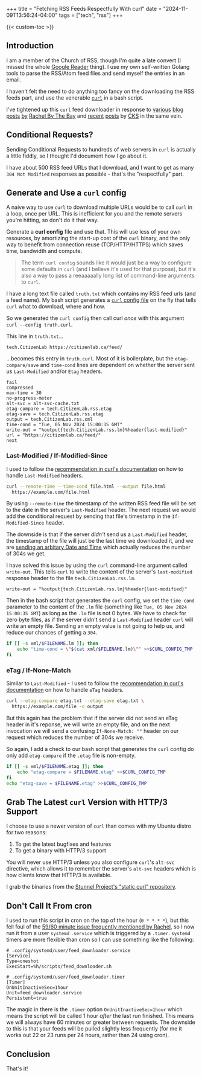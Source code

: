 +++
title = "Fetching RSS Feeds Respectfully With curl"
date = "2024-11-09T13:56:24-04:00"
tags = ["tech", "rss"]
+++

{{< custom-toc >}}

## Introduction

I am a member of the Church of RSS, though I'm quite a late convert (I missed the whole [Google Reader](https://en.wikipedia.org/wiki/Google_Reader) thing). I use my own self-written Golang tools to parse the RSS/Atom feed files and send myself the entries in an email. 

I haven't felt the need to do anything too fancy on the downloading the RSS feeds part, and use the venerable [`curl`](https://curl.se/) in a bash script.

I've tightened up this `curl` feed downloader in response to [various](https://rachelbythebay.com/w/2024/05/27/feed/) [blog](https://rachelbythebay.com/w/2024/06/11/fsr/) [posts](https://rachelbythebay.com/w/2024/06/28/fsr/) [by](https://rachelbythebay.com/w/2024/08/02/fs/) [Rachel By The Bay](https://rachelbythebay.com/w/) and [recent](https://utcc.utoronto.ca/~cks/space/blog/web/IfModSinceTimestampProblem) [posts](https://utcc.utoronto.ca/~cks/space/blog/web/FeedReadersLeaveTimestampsAlone) by [CKS](https://utcc.utoronto.ca/~cks/space/blog/) in the same vein.

## Conditional Requests?

Sending Conditional Requests to hundreds of web servers in `curl` is actually a little fiddly, so I thought I'd document how I go about it.

I have about 500 RSS feed URLs that I download, and I want to get as many `304 Not Modified` responses as possible - that's the "respectfully" part.

## Generate and Use a `curl` config

A naive way to use `curl` to download multiple URLs would be to call `curl` in a loop, once per URL. This is inefficient for you and the remote servers you're hitting, so don't do it that way.

Generate a **curl config** file and use that. This will use less of your own resources, by amortizing the start-up cost of the `curl` binary, and the only way to benefit from connection reuse (TCP/HTTP/HTTPS) which saves time, bandwidth and compute.

> The term `curl config` sounds like it would just be a way to configure some defaults in `curl` (and I believe it's used for that purpose), but it's also a way to pass a reeaaaaally long list of command-line arguments to `curl`.

I have a long text file called `truth.txt` which contains my RSS feed urls (and a feed name). My bash script generates a [`curl` config file](https://everything.curl.dev/cmdline/configfile.html) on the fly that tells `curl` what to download, where and how.

So we generated the `curl config` then call curl *once* with this argument `curl --config truth.curl`. 

This line in `truth.txt`...

```
tech.CitizenLab https://citizenlab.ca/feed/
```

...becomes this entry in `truth.curl`. Most of it is boilerplate, but the `etag-compare/save` and `time-cond` lines are dependent on whether the server sent us `Last-Modified` and/or `Etag` headers.

```
fail
compressed
max-time = 30
no-progress-meter
alt-svc = alt-svc-cache.txt
etag-compare = tech.CitizenLab.rss.etag
etag-save = tech.CitizenLab.rss.etag
output = tech.CitizenLab.rss.xml
time-cond = "Tue, 05 Nov 2024 15:00:35 GMT"
write-out = "%output{tech.CitizenLab.rss.lm}%header{last-modified}"
url = "https://citizenlab.ca/feed/"
next
```

### Last-Modified / If-Modified-Since

I used to follow the [recommendation in curl's documentation](https://everything.curl.dev/http/modify/conditionals.html#check-by-modification-date) on how to handle `Last-Modified` headers.

```bash
curl --remote-time --time-cond file.html --output file.html
  https://example.com/file.html
```

By using `--remote-time` the timestamp of the written RSS feed file will be set to the date in the server's `Last-Modified` header. The next request we would add the conditional request by sending that file's timestamp in the `If-Modified-Since` header.

The downside is that if the server *didn't* send us a `Last-Modified` header, the timestamp of the file will just be the last time we downloaded it, and we are [sending an arbitary Date and Time](https://utcc.utoronto.ca/~cks/space/blog/web/IfModSinceTimestampProblem) which actually reduces the number of 304s we get.

I have solved this issue by using the `curl` command-line argument called `write-out`. This tells `curl` to write the content of the server's `last-modified` response header to the file `tech.CitizenLab.rss.lm`.

```
write-out = "%output{tech.CitizenLab.rss.lm}%header{last-modified}"
```

Then in the bash script that generates the `curl` config, we set the `time-cond` parameter to the content of the `.lm` file (something like `Tue, 05 Nov 2024 15:00:35 GMT`) as long as the `.lm` file is not 0 bytes. We have to check for zero byte files, as if the server didn't send a `Last-Modified` header `curl` will write an empty file. Sending an empty value is not going to help us, and reduce our chances of getting a `304`. 


```bash
if [[ -s xml/$FILENAME.lm ]]; then
    echo "time-cond = \"$(cat xml/$FILENAME.lm)\"" >>$CURL_CONFIG_TMP
fi
```

### eTag / If-None-Match  

Similar to `Last-Modified` - I used to follow the [recommendation in curl's documentation](https://everything.curl.dev/http/modify/conditionals.html#check-by-modification-of-content) on how to handle `eTag` headers.

```bash
curl --etag-compare etag.txt --etag-save etag.txt \
  https://example.com/file -o output
```

But this again has the problem that if the server did not send an eTag header in it's reponse, we will write an empty file, and on the next invocation we will send a confusing `If-None-Match: ""` header on our request which reduces the number of 304s we receive.

So again, I add a check to our bash script that generates the `curl` config do only add `etag-compare` if the `.etag` file is non-empty.

```bash
if [[ -s xml/$FILENAME.etag ]]; then
    echo "etag-compare = $FILENAME.etag" >>$CURL_CONFIG_TMP
fi
echo "etag-save = $FILENAME.etag" >>$CURL_CONFIG_TMP
```

## Grab The Latest `curl` Version with HTTP/3 Support

I choose to use a newer version of `curl` than comes with my Ubuntu distro for two reasons:

1) To get the latest bugfixes and features
2) To get a binary with HTTP/3 support

You will never use HTTP/3 unless you also configure `curl`'s `alt-svc` directive, which allows it to remember the server's `alt-svc` headers which is how clients know that HTTP/3 is available.

I grab the binaries from the [Stunnel Project's "static curl" repository](https://github.com/stunnel/static-curl).

## Don't Call It From cron

I used to run this script in cron on the top of the hour (`0 * * * *`), but this fell foul of the [59/60 minute issue frequently mentioned by Rachel](https://rachelbythebay.com/w/2024/06/12/timing/), so I now run it from a user `systemd` `.service` which is triggered by a `.timer`. `systemd` timers are more flexible than cron so I can use something like the following:

```
# .config/systemd/user/feed_downloader.service
[Service]
Type=oneshot
ExecStart=%h/scripts/feed_downloader.sh

# .config/systemd/user/feed_downloader.timer
[Timer]
OnUnitInactiveSec=1hour
Unit=feed_downloader.service
Persistent=true
```

The magic in there is the `.timer` option `OnUnitInactiveSec=1hour` which means the script will be called 1 hour *after* the last run finished. This means we will always have 60 minutes or greater between requests. The downside to this is that your feeds will be pulled slightly less frequently (for me it works out 22 or 23 runs per 24 hours, rather than 24 using cron).

## Conclusion

That's it!
